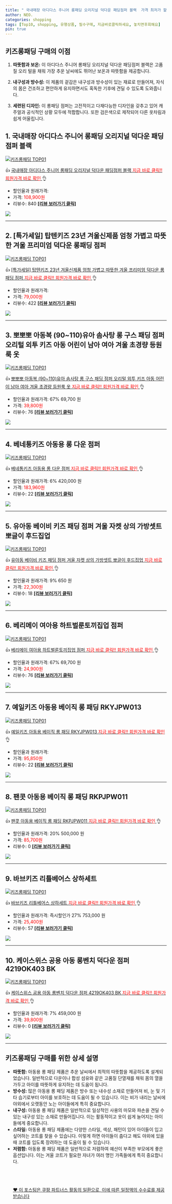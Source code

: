 ```yaml
---
title: " 국내매장 아디다스 주니어 롱패딩 오리지널 덕다운 패딩점퍼 블랙  가격 최저가 할인가 키즈롱패딩 최저가 추천 제품 비교"
author: NEO.
categories: shopping
tags: [Top10, shopping, 유행상품, 필수구매, 지금바로클릭하세요, 놓치면후회해요]
pin: true
---
```

## 키즈롱패딩 구매의 이점
1. **따뜻함과 보온:** 이 아디다스 주니어 롱패딩 오리지널 덕다운 패딩점퍼 블랙은 고품질 오리 털을 채워 가장 추운 날씨에도 뛰어난 보온과 따뜻함을 제공합니다.


2. **내구성과 방수성:** 이 제품의 겉감은 내구성과 방수성이 있는 재료로 만들어져, 자식의 몸은 건조하고 편안하게 유지하면서도 혹독한 기후에 견딜 수 있도록 도와줍니다.


3. **세련된 디자인:** 이 롱패딩 점퍼는 고전적이고 다재다능한 디자인을 갖추고 있어 캐주얼과 공식적인 상황 모두에 적합합니다. 또한 검은색으로 제작되어 다른 옷차림과 쉽게 어울립니다.

   

## 1.  국내매장 아디다스 주니어 롱패딩 오리지널 덕다운 패딩점퍼 블랙 

[![키즈롱패딩 TOP01](https://thumbnail7.coupangcdn.com/thumbnails/remote/490x490ex/image/vendor_inventory/c369/21350b6341cb31373f0b6e0681f07934fd95e5cf1acaccfb43ab32a3d13f.jpg)](https://link.coupang.com/re/AFFSDP?lptag=AF3617701&subid=GithubCoopas&pageKey=7760110325&traceid=V0-153&itemId=21454434875&vendorItemId=88508948970)


👍 [ 국내매장 아디다스 주니어 롱패딩 오리지널 덕다운 패딩점퍼 블랙  <font color=red> 지금 바로 클릭!! 회원가격 바로 확인 </font> ](https://link.coupang.com/re/AFFSDP?lptag=AF3617701&subid=GithubCoopas&pageKey=7760110325&traceid=V0-153&itemId=21454434875&vendorItemId=88508948970) 👌 


- 할인율과 원래가격: 
- 가격: <span style='color:red'>108,900원</span>
- 리뷰수: 840  [**[리뷰 보러가기 클릭]**](https://link.coupang.com/re/AFFSDP?lptag=AF3617701&subid=GithubCoopas&pageKey=7760110325&traceid=V0-153&itemId=21454434875&vendorItemId=88508948970)

[![](/discount_price.png)](https://link.coupang.com/re/AFFSDP?lptag=AF3617701&subid=GithubCoopas&pageKey=7760110325&traceid=V0-153&itemId=21454434875&vendorItemId=88508948970)

---


   

## 2.  [특가세일] 탑텐키즈 23년 겨울신제품 엄청 가볍고 따뜻한 겨울 프리미엄 덕다운 롱패딩 점퍼 

[![키즈롱패딩 TOP01](https://thumbnail6.coupangcdn.com/thumbnails/remote/490x490ex/image/vendor_inventory/b91c/3acd88d11260fce8a31e74e4ff824e74aed93bb14827a214d4070bc8c4c5.jpg)](https://link.coupang.com/re/AFFSDP?lptag=AF3617701&subid=GithubCoopas&pageKey=7107397271&traceid=V0-153&itemId=17757616446&vendorItemId=84921969202)


👍 [ [특가세일] 탑텐키즈 23년 겨울신제품 엄청 가볍고 따뜻한 겨울 프리미엄 덕다운 롱패딩 점퍼  <font color=red> 지금 바로 클릭!! 회원가격 바로 확인 </font> ](https://link.coupang.com/re/AFFSDP?lptag=AF3617701&subid=GithubCoopas&pageKey=7107397271&traceid=V0-153&itemId=17757616446&vendorItemId=84921969202) 👌 


- 할인율과 원래가격: 
- 가격: <span style='color:red'>79,000원</span>
- 리뷰수: 422  [**[리뷰 보러가기 클릭]**](https://link.coupang.com/re/AFFSDP?lptag=AF3617701&subid=GithubCoopas&pageKey=7107397271&traceid=V0-153&itemId=17757616446&vendorItemId=84921969202)

[![](/discount_price.png)](https://link.coupang.com/re/AFFSDP?lptag=AF3617701&subid=GithubCoopas&pageKey=7107397271&traceid=V0-153&itemId=17757616446&vendorItemId=84921969202)

---


   

## 3.  뽀뽀뽀 아동복 (90~110)유아 솜사탕 롱 구스 패딩 점퍼 오리털 외투 키즈 아동 어린이 남아 여아 겨울 초경량 등원룩 옷 

[![키즈롱패딩 TOP01](https://thumbnail6.coupangcdn.com/thumbnails/remote/490x490ex/image/vendor_inventory/6f53/3cec14f2268a3ec0da59508c8670535c762b5db9e24cac980f6c3ff4158f.jpg)](https://link.coupang.com/re/AFFSDP?lptag=AF3617701&subid=GithubCoopas&pageKey=7684616478&traceid=V0-153&itemId=20533415321&vendorItemId=87610341473)


👍 [ 뽀뽀뽀 아동복 (90~110)유아 솜사탕 롱 구스 패딩 점퍼 오리털 외투 키즈 아동 어린이 남아 여아 겨울 초경량 등원룩 옷  <font color=red> 지금 바로 클릭!! 회원가격 바로 확인 </font> ](https://link.coupang.com/re/AFFSDP?lptag=AF3617701&subid=GithubCoopas&pageKey=7684616478&traceid=V0-153&itemId=20533415321&vendorItemId=87610341473) 👌 


- 할인율과 원래가격: 67%  69,700   원
- 가격: <span style='color:red'>39,800원</span>
- 리뷰수: 76  [**[리뷰 보러가기 클릭]**](https://link.coupang.com/re/AFFSDP?lptag=AF3617701&subid=GithubCoopas&pageKey=7684616478&traceid=V0-153&itemId=20533415321&vendorItemId=87610341473)

[![](/discount_price.png)](https://link.coupang.com/re/AFFSDP?lptag=AF3617701&subid=GithubCoopas&pageKey=7684616478&traceid=V0-153&itemId=20533415321&vendorItemId=87610341473)

---


   

## 4.  베네통키즈 아동용 롱 다운 점퍼 

[![키즈롱패딩 TOP01](https://thumbnail7.coupangcdn.com/thumbnails/remote/490x490ex/image/retail/images/1636609761830932-bea5cb1b-5583-40ee-a165-d2121e2a26b6.jpg)](https://link.coupang.com/re/AFFSDP?lptag=AF3617701&subid=GithubCoopas&pageKey=7670525852&traceid=V0-153&itemId=20460782997&vendorItemId=87540488478)


👍 [ 베네통키즈 아동용 롱 다운 점퍼  <font color=red> 지금 바로 클릭!! 회원가격 바로 확인 </font> ](https://link.coupang.com/re/AFFSDP?lptag=AF3617701&subid=GithubCoopas&pageKey=7670525852&traceid=V0-153&itemId=20460782997&vendorItemId=87540488478) 👌 


- 할인율과 원래가격: 6%  420,000   원
- 가격: <span style='color:red'>183,960원</span>
- 리뷰수: 22  [**[리뷰 보러가기 클릭]**](https://link.coupang.com/re/AFFSDP?lptag=AF3617701&subid=GithubCoopas&pageKey=7670525852&traceid=V0-153&itemId=20460782997&vendorItemId=87540488478)

[![](/discount_price.png)](https://link.coupang.com/re/AFFSDP?lptag=AF3617701&subid=GithubCoopas&pageKey=7670525852&traceid=V0-153&itemId=20460782997&vendorItemId=87540488478)

---


   

## 5.  유아동 베이비 키즈 패딩 점퍼 겨울 자켓 상의 가방셋트 뽀글이 후드집업 

[![키즈롱패딩 TOP01](https://thumbnail7.coupangcdn.com/thumbnails/remote/490x490ex/image/vendor_inventory/0dd1/64057db32801a82f2ce57dfdb9d7622ccf7e89c06fabf72164383d850dcd.jpeg)](https://link.coupang.com/re/AFFSDP?lptag=AF3617701&subid=GithubCoopas&pageKey=7829917504&traceid=V0-153&itemId=21293264748&vendorItemId=88353122442)


👍 [ 유아동 베이비 키즈 패딩 점퍼 겨울 자켓 상의 가방셋트 뽀글이 후드집업  <font color=red> 지금 바로 클릭!! 회원가격 바로 확인 </font> ](https://link.coupang.com/re/AFFSDP?lptag=AF3617701&subid=GithubCoopas&pageKey=7829917504&traceid=V0-153&itemId=21293264748&vendorItemId=88353122442) 👌 


- 할인율과 원래가격: 9%  650   원
- 가격: <span style='color:red'>22,300원</span>
- 리뷰수: 18  [**[리뷰 보러가기 클릭]**](https://link.coupang.com/re/AFFSDP?lptag=AF3617701&subid=GithubCoopas&pageKey=7829917504&traceid=V0-153&itemId=21293264748&vendorItemId=88353122442)

[![](/discount_price.png)](https://link.coupang.com/re/AFFSDP?lptag=AF3617701&subid=GithubCoopas&pageKey=7829917504&traceid=V0-153&itemId=21293264748&vendorItemId=88353122442)

---


   

## 6.  베리메이 여아용 하트벌룬토끼집업 점퍼 

[![키즈롱패딩 TOP01](https://thumbnail6.coupangcdn.com/thumbnails/remote/490x490ex/image/vendor_inventory/85d6/d43601fbd7dc3c362c83d1cf976f15a6c11512f99b079d20f33071e7d822.jpg)](https://link.coupang.com/re/AFFSDP?lptag=AF3617701&subid=GithubCoopas&pageKey=7837199201&traceid=V0-153&itemId=21325876765&vendorItemId=88384738030)


👍 [ 베리메이 여아용 하트벌룬토끼집업 점퍼  <font color=red> 지금 바로 클릭!! 회원가격 바로 확인 </font> ](https://link.coupang.com/re/AFFSDP?lptag=AF3617701&subid=GithubCoopas&pageKey=7837199201&traceid=V0-153&itemId=21325876765&vendorItemId=88384738030) 👌 


- 할인율과 원래가격: 67%  69,700   원
- 가격: <span style='color:red'>24,900원</span>
- 리뷰수: 76  [**[리뷰 보러가기 클릭]**](https://link.coupang.com/re/AFFSDP?lptag=AF3617701&subid=GithubCoopas&pageKey=7837199201&traceid=V0-153&itemId=21325876765&vendorItemId=88384738030)

[![](/discount_price.png)](https://link.coupang.com/re/AFFSDP?lptag=AF3617701&subid=GithubCoopas&pageKey=7837199201&traceid=V0-153&itemId=21325876765&vendorItemId=88384738030)

---


   

## 7.  예일키즈 아동용 베이직 롱 패딩 RKYJPW013 

[![키즈롱패딩 TOP01](https://thumbnail8.coupangcdn.com/thumbnails/remote/490x490ex/image/retail/images/1571795583143633-36c3137a-97be-4c9e-b26f-437ee0313b2f.jpg)](https://link.coupang.com/re/AFFSDP?lptag=AF3617701&subid=GithubCoopas&pageKey=7696311724&traceid=V0-153&itemId=20635128190&vendorItemId=87709038214)


👍 [ 예일키즈 아동용 베이직 롱 패딩 RKYJPW013  <font color=red> 지금 바로 클릭!! 회원가격 바로 확인 </font> ](https://link.coupang.com/re/AFFSDP?lptag=AF3617701&subid=GithubCoopas&pageKey=7696311724&traceid=V0-153&itemId=20635128190&vendorItemId=87709038214) 👌 


- 할인율과 원래가격: 
- 가격: <span style='color:red'>95,850원</span>
- 리뷰수: 22  [**[리뷰 보러가기 클릭]**](https://link.coupang.com/re/AFFSDP?lptag=AF3617701&subid=GithubCoopas&pageKey=7696311724&traceid=V0-153&itemId=20635128190&vendorItemId=87709038214)

[![](/discount_price.png)](https://link.coupang.com/re/AFFSDP?lptag=AF3617701&subid=GithubCoopas&pageKey=7696311724&traceid=V0-153&itemId=20635128190&vendorItemId=87709038214)

---


   

## 8.  팬콧 아동용 베이직 롱 패딩 RKPJPW011 

[![키즈롱패딩 TOP01](https://thumbnail7.coupangcdn.com/thumbnails/remote/490x490ex/image/retail/images/2023/11/05/11/8/6009ccf4-3dd0-43cd-ba0a-a223d79ca752.jpg)](https://link.coupang.com/re/AFFSDP?lptag=AF3617701&subid=GithubCoopas&pageKey=7702353565&traceid=V0-153&itemId=20600927806&vendorItemId=87675658609)


👍 [ 팬콧 아동용 베이직 롱 패딩 RKPJPW011  <font color=red> 지금 바로 클릭!! 회원가격 바로 확인 </font> ](https://link.coupang.com/re/AFFSDP?lptag=AF3617701&subid=GithubCoopas&pageKey=7702353565&traceid=V0-153&itemId=20600927806&vendorItemId=87675658609) 👌 


- 할인율과 원래가격: 20%  500,000   원
- 가격: <span style='color:red'>85,700원</span>
- 리뷰수: 0  [**[리뷰 보러가기 클릭]**](https://link.coupang.com/re/AFFSDP?lptag=AF3617701&subid=GithubCoopas&pageKey=7702353565&traceid=V0-153&itemId=20600927806&vendorItemId=87675658609)

[![](/discount_price.png)](https://link.coupang.com/re/AFFSDP?lptag=AF3617701&subid=GithubCoopas&pageKey=7702353565&traceid=V0-153&itemId=20600927806&vendorItemId=87675658609)

---


   

## 9.  바브키즈 리틀베어스 상하세트 

[![키즈롱패딩 TOP01](https://thumbnail8.coupangcdn.com/thumbnails/remote/490x490ex/image/vendor_inventory/4f30/045441cad6176fa10790ae64bd63f586b2ef1bcdf47fc6993797d0f2a667.jpg)](https://link.coupang.com/re/AFFSDP?lptag=AF3617701&subid=GithubCoopas&pageKey=6699185475&traceid=V0-153&itemId=19245428102&vendorItemId=88398052087)


👍 [ 바브키즈 리틀베어스 상하세트  <font color=red> 지금 바로 클릭!! 회원가격 바로 확인 </font> ](https://link.coupang.com/re/AFFSDP?lptag=AF3617701&subid=GithubCoopas&pageKey=6699185475&traceid=V0-153&itemId=19245428102&vendorItemId=88398052087) 👌 


- 할인율과 원래가격: 즉시할인가 27%  753,000   원
- 가격: <span style='color:red'>25,400원</span>
- 리뷰수: 57  [**[리뷰 보러가기 클릭]**](https://link.coupang.com/re/AFFSDP?lptag=AF3617701&subid=GithubCoopas&pageKey=6699185475&traceid=V0-153&itemId=19245428102&vendorItemId=88398052087)

[![](/discount_price.png)](https://link.coupang.com/re/AFFSDP?lptag=AF3617701&subid=GithubCoopas&pageKey=6699185475&traceid=V0-153&itemId=19245428102&vendorItemId=88398052087)

---


   

## 10.  케이스위스 공용 아동 롱벤치 덕다운 점퍼 4219OK403 BK 

[![키즈롱패딩 TOP01](https://thumbnail9.coupangcdn.com/thumbnails/remote/490x490ex/image/vendor_inventory/32db/faf72c8fef852881f5c2c284ee5692e4cd6ba9b25eb36369b986ffffa26e.jpg)](https://link.coupang.com/re/AFFSDP?lptag=AF3617701&subid=GithubCoopas&pageKey=6608299645&traceid=V0-153&itemId=14973163498&vendorItemId=82196339099)


👍 [ 케이스위스 공용 아동 롱벤치 덕다운 점퍼 4219OK403 BK  <font color=red> 지금 바로 클릭!! 회원가격 바로 확인 </font> ](https://link.coupang.com/re/AFFSDP?lptag=AF3617701&subid=GithubCoopas&pageKey=6608299645&traceid=V0-153&itemId=14973163498&vendorItemId=82196339099) 👌 


- 할인율과 원래가격: 7%  459,000   원
- 가격: <span style='color:red'>39,800원</span>
- 리뷰수: 0  [**[리뷰 보러가기 클릭]**](https://link.coupang.com/re/AFFSDP?lptag=AF3617701&subid=GithubCoopas&pageKey=6608299645&traceid=V0-153&itemId=14973163498&vendorItemId=82196339099)

[![](/discount_price.png)](https://link.coupang.com/re/AFFSDP?lptag=AF3617701&subid=GithubCoopas&pageKey=6608299645&traceid=V0-153&itemId=14973163498&vendorItemId=82196339099)

---
## 키즈롱패딩 구매를 위한 상세 설명
* **따뜻함:** 아동용 롱 패딩 제품은 추운 날씨에서 최적의 따뜻함을 제공하도록 설계되었습니다. 일반적으로 다운이나 합성 섬유와 같은 고품질 단열재를 채워 몸의 열을 가두고 아이를 따뜻하게 유지하는 데 도움이 됩니다.
* **방수성:** 많은 아동용 롱 패딩 제품은 방수 또는 내수성 소재로 만들어져 비, 눈 및 기타 습기로부터 아이를 보호하는 데 도움이 될 수 있습니다. 이는 비가 내리는 날씨에 야외에서 오랫동안 노는 아이들에게 특히 중요합니다.
* **내구성:** 아동용 롱 패딩 제품은 일반적으로 일상적인 사용의 마모와 파손을 견딜 수 있는 내구성 있는 소재로 만들어집니다. 이는 활동적이고 옷이 쉽게 늘어지는 아이들에게 중요합니다.
* **스타일:** 아동용 롱 패딩 제품에는 다양한 스타일, 색상, 패턴이 있어 아이들이 입고 싶어하는 코트를 찾을 수 있습니다. 이렇게 하면 아이들이 춥다고 해도 야외에 있을 때 코트를 입도록 장려하는 데 도움이 될 수 있습니다.
* **저렴함:** 아동용 롱 패딩 제품은 일반적으로 저렴하여 예산이 부족한 부모에게 좋은 옵션입니다. 이는 겨울 코트가 필요한 자녀가 여러 명인 가족들에게 특히 중요합니다.<br><br><br><br><br> [ ❤  이 포스팅은 쿠팡 파트너스 활동의 일환으로, 이에 따른 일정액의 수수료를 제공받습니다](https://link.coupang.com/a/bcEFyh)